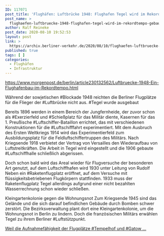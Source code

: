 ```yaml
---
ID: 117071
post_title: 'Flughäfen: Luftbrücke 1948: Flughafen Tegel wird im Rekordtempo gebaut, aus Berliner Morgenpost'
post_name: >
  flughaefen-luftbruecke-1948-flughafen-tegel-wird-im-rekordtempo-gebaut-aus-berliner-morgenpost
author: Ralf Reineke
post_date: 2020-08-10 19:52:53
layout: post
link: >
  https://archiv.berliner-verkehr.de/2020/08/10/flughaefen-luftbruecke-1948-flughafen-tegel-wird-im-rekordtempo-gebaut-aus-berliner-morgenpost/
published: true
tags: [ ]
categories:
  - Flughäfen
  - Infrastruktur
---
```

https://www.morgenpost.de/berlin/article230132562/Luftbruecke-1948-Ein-Flughafenbau-im-Rekordtempo.html

Während der sowjetischen #Blockade 1948 reichten die Berliner Flugplätze für die Flieger der #Luftbrücke nicht aus. #Tegel wurde ausgebaut

Bereits 1896 werden in einem Bereich der Jungfernheide, der zuvor schon als #Exerzierfeld und #Schießplatz für das Militär diente, Kasernen für das 1. Preußische #Luftschiffer-Bataillon errichtet, das mit verschiedenen Konstruktionen für die #Luftschifffahrt experimentiert. Mit dem Ausbruch des Ersten Weltkriegs 1914 wird das Experimentierfeld zum Ausbildungsplatz für die Feldluftschiffertruppen des Militärs. Nach Kriegsende 1918 verbietet der Vertrag von Versailles den Wiederaufbau von Luftstreitkräften. Die Arbeit in Tegel wird eingestellt und die 1906 gebaute #Luftschiffhalle schließlich abgerissen.

Doch schon bald wird das Areal wieder für Flugversuche der besonderen Art genutzt, auf dem Luftschiffhafen wird 1930 unter Leitung von Rudolf Neben ein #Raketenflugplatz eröffnet, auf dem Versuche mit flüssigkeitsbetriebenen Flugkörpern stattfinden. 1933 muss der Raketenflugplatz Tegel allerdings aufgrund einer nicht bezahlten Wasserrechnung schon wieder schließen.

Kleingartenkolonie gegen die Wohnungsnot
Zum Kriegsende 1945 sind das Gelände und die sich darauf befindlichen Gebäude durch Bomben schwer zerstört. Die Bezirksverwaltung plant dort eine Kleingartenkolonie, um die Wohnungsnot in Berlin zu lindern. Doch die französischen Militärs erwählen Tegel zu ihrem Berliner #Luftstützpunkt.

<a href="https://www.morgenpost.de/berlin/article230132562/Luftbruecke-1948-Ein-Flughafenbau-im-Rekordtempo.html">Weil die Aufnahmefähigkeit der Flugplätze #Tempelhof und #Gatow ...</a>